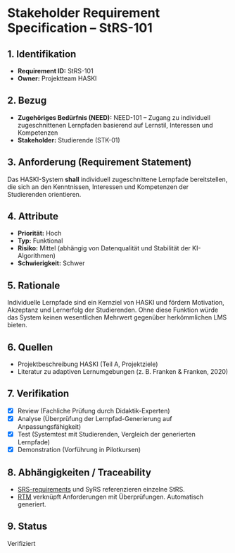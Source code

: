 # Stakeholder Requirement Specification – StRS-101

## 1. Identifikation
- **Requirement ID:** StRS-101
- **Owner:** Projektteam HASKI

## 2. Bezug
- **Zugehöriges Bedürfnis (NEED):** NEED-101 – Zugang zu individuell zugeschnittenen Lernpfaden basierend auf Lernstil, Interessen und Kompetenzen  
- **Stakeholder:** Studierende (STK-01)  

## 3. Anforderung (Requirement Statement)
Das HASKI-System **shall** individuell zugeschnittene Lernpfade bereitstellen, die sich an den Kenntnissen, Interessen und Kompetenzen der Studierenden orientieren.  

## 4. Attribute
- **Priorität:** Hoch  
- **Typ:** Funktional  
- **Risiko:** Mittel (abhängig von Datenqualität und Stabilität der KI-Algorithmen)  
- **Schwierigkeit:** Schwer  

## 5. Rationale
Individuelle Lernpfade sind ein Kernziel von HASKI und fördern Motivation, Akzeptanz und Lernerfolg der Studierenden. Ohne diese Funktion würde das System keinen wesentlichen Mehrwert gegenüber herkömmlichen LMS bieten.  

## 6. Quellen
- Projektbeschreibung HASKI (Teil A, Projektziele)  
- Literatur zu adaptiven Lernumgebungen (z. B. Franken & Franken, 2020)  

## 7. Verifikation
- [x] Review (Fachliche Prüfung durch Didaktik-Experten)  
- [x] Analyse (Überprüfung der Lernpfad-Generierung auf Anpassungsfähigkeit)  
- [x] Test (Systemtest mit Studierenden, Vergleich der generierten Lernpfade)  
- [x] Demonstration (Vorführung in Pilotkursen)  

## 8. Abhängigkeiten / Traceability
- [SRS-requirements](../../requirements/HASKI-REQ-NNNN.md) und SyRS referenzieren einzelne StRS.
- [RTM](../../rtm/RTM.csv) verknüpft Anforderungen mit Überprüfungen. Automatisch generiert.

## 9. Status
Verifiziert
